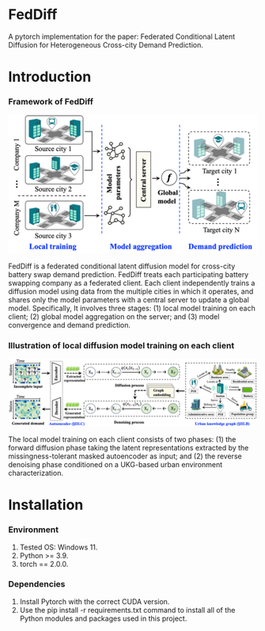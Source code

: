 # FedDiff 
A pytorch implementation for the paper: Federated Conditional Latent Diffusion for Heterogeneous Cross-city Demand Prediction.

# Introduction
### Framework of FedDiff
<img src="https://github.com/UAV-Delta/FedDiff/blob/main/img/FedCrossCity.jpg" width="600" />

FedDiff is a federated conditional latent diffusion model for cross-city battery swap demand prediction. FedDiff treats each participating battery swapping company as a federated client. Each client independently trains a diffusion model using data from the multiple cities in which it operates, and shares only the model parameters with a central server to update a global model.
Specifically, It involves three stages: (1) local
model training on each client; (2) global model aggregation on the
server; and (3) model convergence and demand prediction.

### Illustration of local diffusion model training on each client
<img src="https://github.com/UAV-Delta/FedDiff/blob/main/img/Framework.jpg" width="800" />

The local model training on each client consists of two phases: (1) the forward diffusion phase taking the latent representations extracted by the missingness-tolerant masked autoencoder as input; and (2) the reverse denoising phase conditioned on a UKG-based urban environment characterization.

# Installation
### Environment
1. Tested OS: Windows 11.
2. Python >= 3.9.
3. torch == 2.0.0.

### Dependencies
1. Install Pytorch with the correct CUDA version.
2. Use the pip install -r requirements.txt command to install all of the Python modules and packages used in this project.
